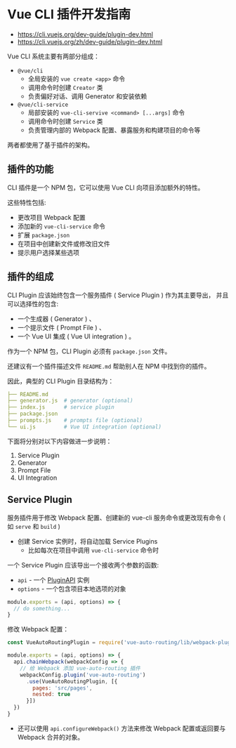 # Vue CLI 插件开发指南

- <https://cli.vuejs.org/dev-guide/plugin-dev.html>
- <https://cli.vuejs.org/zh/dev-guide/plugin-dev.html>

Vue CLI 系统主要有两部分组成：

- `@vue/cli`
  - 全局安装的 `vue create <app>` 命令
  - 调用命令时创建 `Creator` 类
  - 负责偏好对话、调用 Generator 和安装依赖
- `@vue/cli-service`
  - 局部安装的 `vue-cli-servive <command> [...args]` 命令
  - 调用命令时创建 `Service` 类
  - 负责管理内部的 Webpack 配置、暴露服务和构建项目的命令等

两者都使用了基于插件的架构。


## 插件的功能

CLI 插件是一个 NPM 包，它可以使用 Vue CLI 向项目添加额外的特性。

这些特性包括:

- 更改项目 Webpack 配置
- 添加新的 `vue-cli-service` 命令
- 扩展 `package.json`
- 在项目中创建新文件或修改旧文件
- 提示用户选择某些选项

## 插件的组成

CLI Plugin 应该始终包含一个服务插件 ( Service Plugin ) 作为其主要导出，
并且可以选择性的包含:

- 一个生成器 ( Generator ) 、
- 一个提示文件 ( Prompt File ) 、
- 一个 Vue UI 集成 ( Vue UI integration ) 。

作为一个 NPM 包，CLI Plugin 必须有 `package.json` 文件。

还建议有一个插件描述文件 `README.md` 帮助别人在 NPM 中找到你的插件。

因此，典型的 CLI Plugin 目录结构为：

```yaml
├── README.md
├── generator.js  # generator (optional)
├── index.js      # service plugin
├── package.json
├── prompts.js    # prompts file (optional)
└── ui.js         # Vue UI integration (optional)
```

下面将分别对以下内容做进一步说明：

1. Service Plugin
2. Generator
3. Prompt File
4. UI Integration

## Service Plugin

服务插件用于修改 Webpack 配置、创建新的 vue-cli 服务命令或更改现有命令 ( 如 `serve` 和 `build` )

- 创建 Service 实例时，将自动加载 Service Plugins
  - 比如每次在项目中调用 `vue-cli-service` 命令时


一个 Service Plugin 应该导出一个接收两个参数的函数:

- `api` - 一个 [PluginAPI](https://cli.vuejs.org/dev-guide/plugin-api.html) 实例
- `options` - 一个包含项目本地选项的对象

```js
module.exports = (api, options) => {
  // do something...
}
```

修改 Webpack 配置：

```js
const VueAutoRoutingPlugin = require('vue-auto-routing/lib/webpack-plugin')

module.exports = (api, options) => {
  api.chainWebpack(webpackConfig => {
    // 给 Webpack 添加 vue-auto-routing 插件
    webpackConfig.plugin('vue-auto-routing')
      .use(VueAutoRoutingPlugin, [{
        pages: 'src/pages',
        nested: true
      }])
  })
}
```

- 还可以使用 `api.configureWebpack()` 方法来修改 Webpack 配置或返回要与 Webpack 合并的对象。
